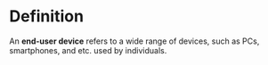 # Definition

An **end-user device** refers to a wide range of devices, such as PCs, smartphones, and etc. used by individuals.